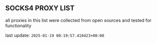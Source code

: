 ## SOCKS4 PROXY LIST

all proxies in this list were collected from open sources and tested for functionality

last update: `2025-01-19 00:19:57.410423+00:00`